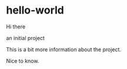 # hello-world

Hi there

an initial project

This is a bit more information about the project.

Nice to know.

